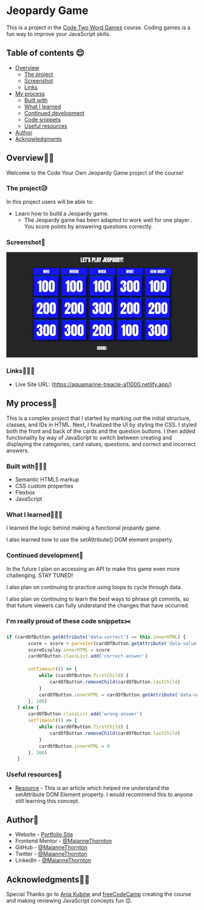# Jeopardy Game

This is a project in the [Code Two Word Games](https://www.freecodecamp.org/news/javascript-tutorial-code-two-word-games/) course. Coding games is a fun way to improve your JavaScript skills.

## Table of contents 😌

- [Overview](#overview)
  - [The project](#the-project)
  - [Screenshot](#screenshot)
  - [Links](#links)
- [My process](#my-process)
  - [Built with](#built-with)
  - [What I learned](#what-i-learned)
  - [Continued development](#continued-development)
  - [Code snippets](#im-really-proud-of-these-code-snippets%EF%B8%8F)
  - [Useful resources](#useful-resources)
- [Author](#author)
- [Acknowledgments](#acknowledgments)

## Overview👋🏾

Welcome to the Code Your Own Jeopardy Game project of the course!

### The project😥

In this project users will be able to:

- Learn how to build a Jeopardy game.
    - The Jeopardy game has been adapted to work well for one player . You score points by answering questions correctly.

### Screenshot🌇

![](./screenshot.gif)

### Links👩🏾‍💻

- Live Site URL: (https://aquamarine-treacle-a11000.netlify.app/)

## My process💭

This is a complex project that I started by marking out the initial structure, classes, and IDs in HTML. Next, I finalized the UI by styling the CSS. I styled both the front and back of the cards and the question buttons. I then added functionality by way of JavaScript to switch between creating and displaying the categories, card values, questions, and correct and incorrect answers.

### Built with👷🏾‍♀️

- Semantic HTML5 markup
- CSS custom properties
- Flexbox
- JavaScript

### What I learned👩🏾‍🏫

I learned the logic behind making a functional jeopardy game. 

I also learned how to use the setAttribute() DOM element property.

### Continued development🔮

In the future I plan on accessing an API to make this game even more challenging. STAY TUNED!

I also plan on continuing to practice using loops to cycle through data.

I also plan on continuing to learn the best ways to phrase git commits, so that future viewers can fully understand the changes that have occurred.

### I'm really proud of these code snippets✂️



```js
if (cardOfButton.getAttribute('data-correct') == this.innerHTML) {
        score = score + parseInt(cardOfButton.getAttribute('data-value'))
        scoreDisplay.innerHTML = score
        cardOfButton.classList.add('correct-answer')
        
        setTimeout(() => {
            while (cardOfButton.firstChild) {
                cardOfButton.removeChild(cardOfButton.lastChild)
            }
            cardOfButton.innerHTML = cardOfButton.getAttribute('data-value')
        }, 100)
    } else {
        cardOfButton.classList.add('wrong-answer')
        setTimeout(() => {
            while (cardOfButton.firstChild) {
                cardOfButton.removeChild(cardOfButton.lastChild)
            }
            cardOfButton.innerHTML = 0
        }, 100)
    }
```

### Useful resources📖

- [Resource](https://developer.mozilla.org/en-US/docs/Web/API/Element/setAttribute) - This is an article which helped me understand the setAttribute DOM Element property. I would recommend this to anyone still learning this concept.

## Author🔎

- Website - [Portfolio Site](https://maiannethornton.netlify.app/)
- Frontend Mentor - [@MaianneThornton](https://www.frontendmentor.io/profile/MaianneThornton)
- GitHub - [@MaianneThornton](GitHub.com/MaianneThornton)
- Twitter - [@MaianneThornton](https://twitter.com/MaianneThornton)
- LinkedIn - [@MaianneThornton](https://www.linkedin.com/in/maiannethornton/)

## Acknowledgments🙏🏾

Special Thanks go to [Ania Kubów](https://www.freecodecamp.org/news/author/ania/) and [freeCodeCamp](https://www.freecodecamp.org/) creating the course and making reviewing JavaScript concepts fun 😊.
